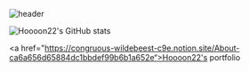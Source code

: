 ![header](https://capsule-render.vercel.app/api?height=400&text=Welcome!&desc=JiHoon's%20Github%20Profile)

![Hoooon22's GitHub stats](https://github-readme-stats.vercel.app/api?username=Hoooon22&theme=dark&show_icons=true)

<a href="https://congruous-wildebeest-c9e.notion.site/About-ca6a656d65884dc1bbdef99b6b1a652e“>Hoooon22's portfolio</a>

<!--
**Hoooon22/Hoooon22** is a ✨ _special_ ✨ repository because its `README.md` (this file) appears on your GitHub profile.

Here are some ideas to get you started:

- 🔭 I’m currently working on ...
- 🌱 I’m currently learning ...
- 👯 I’m looking to collaborate on ...
- 🤔 I’m looking for help with ...
- 💬 Ask me about ...
- 📫 How to reach me: ...
- 😄 Pronouns: ...
- ⚡ Fun fact: ...
-->
